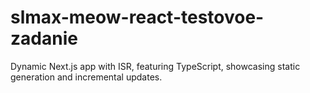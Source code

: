 # slmax-meow-react-testovoe-zadanie
Dynamic Next.js app with ISR, featuring TypeScript, showcasing static generation and incremental updates.
